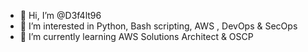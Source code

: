 - 👋 Hi, I’m @D3f4lt96
- 👀 I’m interested in Python, Bash scripting, AWS , DevOps & SecOps
- 🌱 I’m currently learning AWS Solutions Architect & OSCP

<!---
D3f4lt96/D3f4lt96 is a ✨ special ✨ repository because its `README.md` (this file) appears on your GitHub profile.
You can click the Preview link to take a look at your changes.
--->
